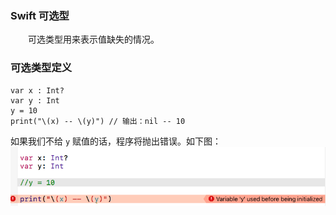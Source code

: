 ### Swift 可选型

　　可选类型用来表示值缺失的情况。

### 可选类型定义

```
var x : Int?
var y : Int
y = 10
print("\(x) -- \(y)") // 输出：nil -- 10
```
如果我们不给 `y` 赋值的话，程序将抛出错误。如下图：
![](image/WX20161209-105334.png)











